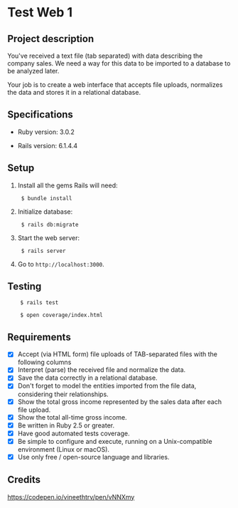# Test Web 1

## Project description

You've received a text file (tab separated) with data describing the company sales. We need a way for this data to be imported to a database to be analyzed later.

Your job is to create a web interface that accepts file uploads, normalizes the data and stores it in a relational database.

## Specifications

* Ruby version: 3.0.2

* Rails version: 6.1.4.4

## Setup

1. Install all the gems Rails will need:

        $ bundle install

2. Initialize database:

        $ rails db:migrate

3. Start the web server:

        $ rails server

4. Go to `http://localhost:3000`.

## Testing

        $ rails test

        $ open coverage/index.html

## Requirements

* [x]  Accept (via HTML form) file uploads of TAB-separated files with the following columns
* [x]  Interpret (parse) the received file and normalize the data.
* [x]  Save the data correctly in a relational database.
* [x]  Don't forget to model the entities imported from the file data, considering their relationships.
* [x]  Show the total gross income represented by the sales data after each file upload.
* [x]  Show the total all-time gross income.
* [x]  Be written in Ruby 2.5 or greater.
* [x]  Have good automated tests coverage.
* [x]  Be simple to configure and execute, running on a Unix-compatible environment (Linux or macOS).
* [x]  Use only free / open-source language and libraries.

## Credits

https://codepen.io/vineethtrv/pen/vNNXmy
